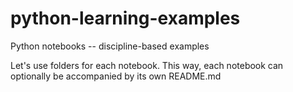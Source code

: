 # python-learning-examples
Python notebooks -- discipline-based examples


Let's use folders for each notebook.  This way, each notebook can optionally be accompanied by its own README.md
